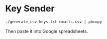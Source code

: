 # Key Sender

```sh
./generate_csv keys.txt emails.csv | pbcopy
```

Then paste it into Google spreadsheets.
